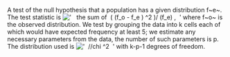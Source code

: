 A test of the null hypothesis that a population has a given distribution
f~e~. The test statistic is !['   the sum of  (
(f\_o - f\_e ) \^2 )/ (f\_e) ,  '](../dictionary/equation_images/1820.1..png)
where f~o~ is the observed distribution. We test by grouping the data
into k cells each of which would have expected frequency at least 5; we
estimate any necessary parameters from the data, the number of such
parameters is p. The distribution used is
!['  //chi \^2  '](../dictionary/equation_images/1820.2..png) with k-p-1
degrees of freedom.

